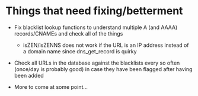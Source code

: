 # Things that need fixing/betterment

* Fix blacklist lookup functions to understand multiple A (and AAAA) records/CNAMEs and check all of the things
	* isZEN/isZENNS does not work if the URL is an IP address instead of a domain name since dns_get_record is quirky

* Check all URLs in the database against the blacklists every so often (once/day is probably good) in case they have been flagged after having been added

* More to come at some point...

